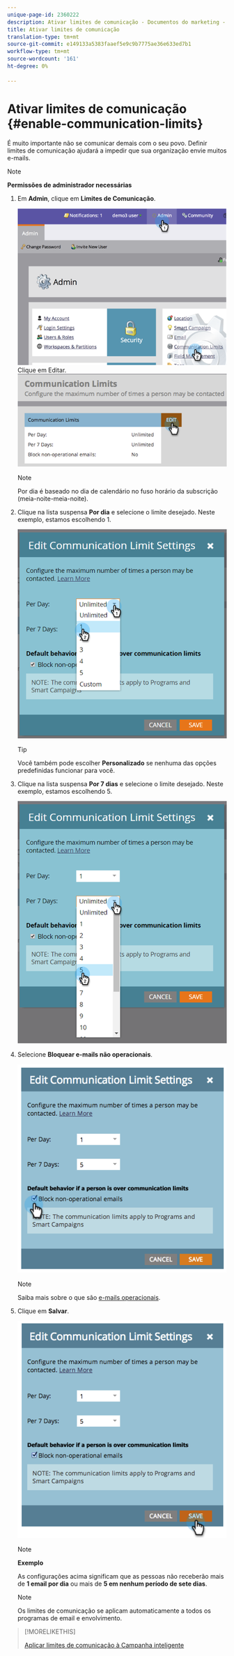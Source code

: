 ```yaml
---
unique-page-id: 2360222
description: Ativar limites de comunicação - Documentos do marketing - Documentação do produto
title: Ativar limites de comunicação
translation-type: tm+mt
source-git-commit: e149133a5383faaef5e9c9b7775ae36e633ed7b1
workflow-type: tm+mt
source-wordcount: '161'
ht-degree: 0%

---
```



# Ativar limites de comunicação {#enable-communication-limits}

É muito importante não se comunicar demais com o seu povo. Definir limites de comunicação ajudará a impedir que sua organização envie muitos e-mails.

>[!NOTE]
>
>**Permissões de administrador necessárias**

1. Em **Admin**, clique em **Limites de Comunicação**.

   ![](assets/image2014-9-18-15-3a53-3a37.png)
Clique em Editar.
   ![](assets/image2014-9-18-15-3a53-3a47.png)

   >[!NOTE]
   >
   >
   >Por dia é baseado no dia de calendário no fuso horário da subscrição (meia-noite-meia-noite).

1. Clique na lista suspensa **Por dia** e selecione o limite desejado. Neste exemplo, estamos escolhendo 1.

   ![](assets/three.png)

   >[!TIP]
   >
   >Você também pode escolher **Personalizado** se nenhuma das opções predefinidas funcionar para você.

1. Clique na lista suspensa **Por 7 dias** e selecione o limite desejado. Neste exemplo, estamos escolhendo 5.

   ![](assets/four.png)

1. Selecione **Bloquear e-mails não operacionais**.

   ![](assets/five.png)

   >[!NOTE]
   >
   >Saiba mais sobre o que são [e-mails operacionais](http://docs.marketo.com/display/DOCS/Make+an+Email+Operational).

1. Clique em **Salvar**.

   ![](assets/six.png)

   >[!NOTE]
   >
   >**Exemplo**
   >
   >
   >As configurações acima significam que as pessoas não receberão mais de **1 email por dia** ou mais de **5 em nenhum período de sete dias**.

   >[!NOTE]
   >
   >
   >Os limites de comunicação se aplicam automaticamente a todos os programas de email e envolvimento.

>[!MORELIKETHIS]
>
>[Aplicar limites de comunicação à Campanha inteligente](../../../product-docs/core-marketo-concepts/smart-campaigns/using-smart-campaigns/apply-communication-limits-to-smart-campaign.md)

